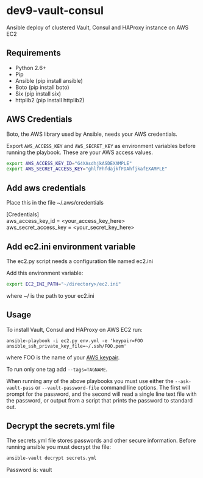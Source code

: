 # dev9-vault-consul
Ansible deploy of clustered Vault, Consul and HAProxy instance on AWS EC2

## Requirements

* Python 2.6+
* Pip
* Ansible (pip install ansible)
* Boto (pip install boto)
* Six (pip install six)
* httplib2 (pip install httplib2)

## AWS Credentials

Boto, the AWS library used by Ansible, needs your AWS credentials.

Export `AWS_ACCESS_KEY` and `AWS_SECRET_KEY` as environment
variables before running the playbook. These are your AWS access values.

```bash
export AWS_ACCESS_KEY_ID="G4XAsdhjkASDEXAMPLE"
export AWS_SECRET_ACCESS_KEY="ghlfFhfdajkfFDAhfjkafEXAMPLE"
```

## Add aws credentials

Place this in the file ~/.aws/credentials

[Credentials]  
aws_access_key_id = <your_access_key_here>  
aws_secret_access_key = <your_secret_key_here>  

## Add ec2.ini environment variable

The ec2.py script needs a configuration file named ec2.ini

Add this environment variable:

```bash
export EC2_INI_PATH="~/directory>/ec2.ini"
```

where ~/<directory> is the path to your ec2.ini

## Usage

To install Vault, Consul and HAProxy on AWS EC2 run:

    ansible-playbook -i ec2.py env.yml -e 'keypair=FOO ansible_ssh_private_key_file=~/.ssh/FOO.pem'
    
where FOO is the name of your [AWS keypair](http://docs.aws.amazon.com/AWSEC2/latest/UserGuide/ec2-key-pairs.html).

To run only one tag add `--tags=TAGNAME`.

When running any of the above playbooks you must use either the  `--ask-vault-pass` or `--vault-password-file` command line options.  The first will prompt for the password, and the second will read a single line text file with the password, or output from a script that prints the password to standard out.

## Decrypt the secrets.yml file

The secrets.yml file stores passwords and other secure information.  Before running ansible you must
decrypt the file:

```bash
ansible-vault decrypt secrets.yml
```

Password is: vault
